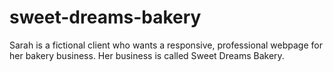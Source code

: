 # sweet-dreams-bakery
Sarah is a fictional client who wants a responsive, professional webpage for her bakery business. Her business is called Sweet Dreams Bakery.
